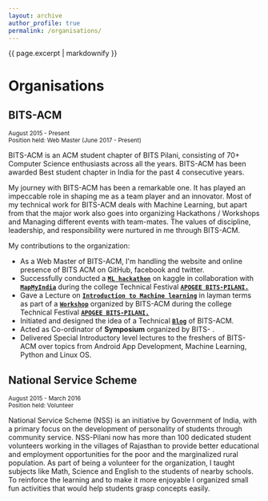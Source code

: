 ```yaml
---
layout: archive
author_profile: true
permalink: /organisations/
---
```

{{ page.excerpt | markdownify }}
# Organisations

## BITS-ACM
<small>August 2015 - Present</small>  
<small>Position held: Web Master (June 2017 - Present)</small>

BITS-ACM is an   ACM student chapter of BITS Pilani, consisting of 70+ Computer Science enthusiasts across all the years. BITS-ACM has been awarded Best student chapter in India for the past 4 consecutive years.  

My journey with BITS-ACM has been a remarkable one. It has played an impeccable role in shaping me as a team player and an innovator.
Most of my technical work for BITS-ACM deals with Machine Learning, but apart from that the major work also goes into organizing Hackathons / Workshops and Managing different events with team-mates.
The values of discipline, leadership, and responsibility were nurtured in me through BITS-ACM.

My contributions to the organization:
* As a Web Master of BITS-ACM, I'm handling the website and online presence of BITS ACM on GitHub, facebook and twitter.
* Successfully conducted a [**`ML hackathon`**](https://inclass.kaggle.com/c/mapmyindia2) on kaggle in collaboration with
[**`MapMyIndia`**](http://www.mapmyindia.com/) during the college Technical Festival [**`APOGEE BITS-PILANI.`**](https://www.bits-apogee.org/2017/)
* Gave a Lecture on [**`Introduction to Machine learning`**](/intro_to_ml/) in layman terms as part of a [**`Workshop`**](https://github.com/svaderia/ML_Hackathon)
organized by
BITS-ACM during the college Technical Festival [**`APOGEE BITS-PILANI.`**](https://www.bits-apogee.org/2017/)
* Initiated and designed the idea of a Technical [**`Blog`**](https://bitsacm.github.io/) of BITS-ACM.
* Acted as Co-ordinator of **Symposium** organized by BITS- .
* Delivered Special Introductory level lectures to the freshers of BITS-ACM over topics from Android App Development, Machine Learning, Python and Linux OS.


## National Service Scheme
<small>August 2015 - March 2016</small>  
<small>Position held: Volunteer</small>  

National Service Scheme (NSS) is an initiative by Government of India, with a primary focus on the development of personality of students through community service. NSS-Pilani now has more than 100 dedicated student volunteers working in the villages of Rajasthan to provide better educational and employment opportunities for the poor and the marginalized rural population.
As part of being a volunteer for the organization, I taught subjects like Math, Science and English to the students of nearby schools. To reinforce the learning and to make it more enjoyable I organized small fun activities that would help students grasp concepts easily.

